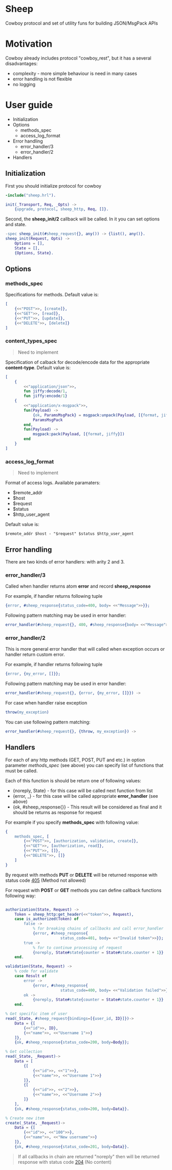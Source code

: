 # Sheep

Cowboy protocol and set of utility funs for building JSON/MsgPack APIs

# Motivation

Cowboy already includes protocol "cowboy_rest", but it has a several disadvantages:

* complexity - more simple behaviour is need in many cases
* error handling is not flexible
* no logging


# User guide

* Initialization
* Options
    * methods_spec
    * access_log_format
* Error handling
    * error_handler/3
    * error_handler/2
* Handlers

## Initialization

First you should initialize protocol for cowboy

```erlang
-include("sheep.hrl").

init(_Transport, Req, _Opts) ->
    {upgrade, protocol, sheep_http, Req, []}.
```

Second, the **sheep_init/2** callback will be called. In it you can set options
and state.

```erlang
-spec sheep_init(#sheep_request{}, any()) -> {list(), any()}.
sheep_init(Request, Opts) ->
    Options = [],
    State = [],
    {Options, State}.
```

## Options

### methods_spec

Specifications for methods. Default value is:

```erlang
[
    {<<"POST">>, [create]},
    {<<"GET">>, [read]},
    {<<"PUT">>, [update]},
    {<<"DELETE">>, [delete]}
]
```

### content_types_spec

> Need to implement

Specification of calback for decode/encode data for the appropriate
**content-type**. Default value is:

```erlang
[
    {
        <<"application/json">>,
        fun jiffy:decode/1,
        fun jiffy:encode/1}
    {
        <<"application/x-msgpack">>,
        fun(Payload) ->
            {ok, ParamsMsgPack} = msgpack:unpack(Payload, [{format, jiffy}]),
            ParamsMsgPack
        end,
        fun(Payload) ->
            msgpack:pack(Payload, [{format, jiffy}])
        end
    }
]
```

### access_log_format

> Need to implement

Format of access logs. Available paramaters:

* $remote_addr
* $host
* $request
* $status
* $http_user_agent

Default value is:

```
$remote_addr $host - "$request" $status $http_user_agent
```

## Error handling

There are two kinds of error handlers: with arity 2 and 3.


### error_handler/3

Called when handler returns atom **error** and record **sheep_response**


For example, if handler returns following tuple

```erlang
{error, #sheep_response{status_code=400, body= <<"Message">>}};
```

Following pattern matching may be used in error handler:

```erlang
error_handler(#sheep_request{}, 400, #sheep_response{body= <<"Message">>}) ->
```


### error_handler/2

This is more general error handler that will called when exception occurs or 
handler return custom error.

For example, if handler returns following tuple

```erlang
{error, {my_error, []}};
```

Following pattern matching may be used in error handler:

```erlang
error_handler(#sheep_request{}, {error, {my_error, []}}) ->
```

For case when handler raise exception

```erlang
throw(my_exception)
```

You can use following pattern matching:

```erlang
error_handler(#sheep_request{}, {throw, my_exception}) ->
```

## Handlers

For each of any http methods (GET, POST, PUT and etc.) in option parameter *methods_spec* (see above)
you can specify list of functions that must be called. 

Each of this function is should be return one of following values:

* {noreply, State} - for this case will be called next function from list
* {error, _} - for this case will be called appropriate **error_handler** (see above)
* {ok, #sheep_response{}} - This result will be considered as final and it should be returns as response for request

For example if you specify **methods_spec** with following value:

```erlang
{
    methods_spec, [
        {<<"POST">>, [authorization, validation, create]},
        {<<"GET">>, [authorization, read]},
        {<<"PUT">>, []},
        {<<"DELETE">>, []}
    ]
}
```

By request with methods **PUT** or **DELETE** will be returned response with status
code [405](http://httpstatus.es/405) (Method not allowed)

For request with **POST** or **GET** methods you can define callback functions
following way:

```erlang

authorization(State, Request) ->
    Token = sheep_http:get_header(<<"token">>, Request),
    case is_authorized(Token) of
        false ->
            % for breaking chains of callbacks and call error_handler
            {error, #sheep_response{
                        status_code=401, body= <<"Invalid token">>}};
        true ->
            % for to continue processing of request
            {noreply, State#state{counter = State#state.counter + 1}}
    end.

validation(State, Request) ->
    % code for validate
    case Result of
        error ->
            {error, #sheep_response{
                        status_code=400, body= <<"Validation failed">>}};
        ok ->
            {noreply, State#state{counter = State#state.counter + 1}}
    end.

% Get specific item of user
read(_State, #sheep_request{bindings=[{user_id, ID}]})->
    Data = {[
        {<<"id">>, ID},
        {<<"name">>, <<"Username 1">>}
    ]},
    {ok, #sheep_response{status_code=200, body=Body}};

% Get collection
read(_State, _Request)->
    Data = [
        {[
            {<<"id">>, <<"1">>},
            {<<"name">>, <<"Username 1">>}
        ]},
        {[
            {<<"id">>, <<"2">>},
            {<<"name">>, <<"Username 2">>}
        ]}
    ],
    {ok, #sheep_response{status_code=200, body=Data}}.

% Create new item
create(_State, _Request)->
    Data = {[
        {<<"id">>, <<"100">>},
        {<<"name">>, <<"New username">>}
    ]},
    {ok, #sheep_response{status_code=201, body=Data}}.
```

> If all callbacks in chain are returned "noreply" then will be returned
> response with status code [204](http://httpstatus.es/204) (No content)
